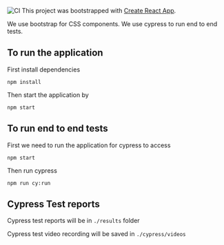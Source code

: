 ![CI](https://github.com/AnnapurnaPatil/zksystem-coding-test/workflows/CI/badge.svg)
This project was bootstrapped with [Create React App](https://github.com/facebook/create-react-app).

We use bootstrap for CSS components.
We use cypress to run end to end tests.

## To run the application
First install dependencies
```shell script
npm install
```
Then start the application by
```shell script
npm start
```


## To run end to end tests
First we need to run the application for cypress to access
```
npm start
```

Then run cypress
```
npm run cy:run
```

## Cypress Test reports
Cypress test reports will be in `./results` folder

Cypress test video recording will be saved in `./cypress/videos`